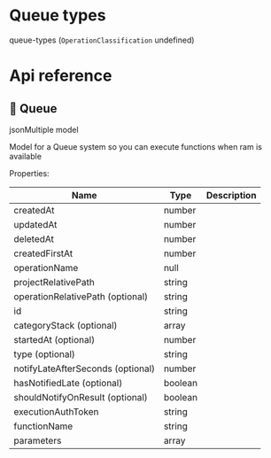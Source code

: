 # Queue types

queue-types (`OperationClassification` undefined)



# Api reference

## 🔸 Queue

jsonMultiple model



Model for a Queue system so you can execute functions when ram is available





Properties: 

 | Name | Type | Description |
|---|---|---|
| createdAt  | number |  |
| updatedAt  | number |  |
| deletedAt  | number |  |
| createdFirstAt  | number |  |
| operationName  | null |  |
| projectRelativePath  | string |  |
| operationRelativePath (optional) | string |  |
| id  | string |  |
| categoryStack (optional) | array |  |
| startedAt (optional) | number |  |
| type (optional) | string |  |
| notifyLateAfterSeconds (optional) | number |  |
| hasNotifiedLate (optional) | boolean |  |
| shouldNotifyOnResult (optional) | boolean |  |
| executionAuthToken  | string |  |
| functionName  | string |  |
| parameters  | array |  |


